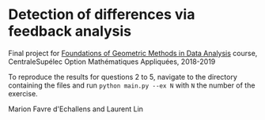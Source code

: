 # Detection of differences via feedback analysis

Final project for [Foundations of Geometric Methods in Data Analysis](http://www-sop.inria.fr/abs/teaching/centrale-FGMDA/centrale-FGMDA.html) course, CentraleSupélec Option Mathématiques Appliquées, 2018-2019

To reproduce the results for questions 2 to 5, navigate to the directory containing the files and run `python main.py --ex N` with `N` the number of the exercise.

Marion Favre d'Echallens and Laurent Lin
